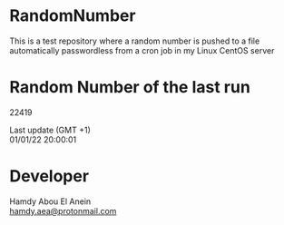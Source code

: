 # RandomNumber    
This is a test repository where a random number is pushed to a file automatically passwordless from a cron job in my Linux CentOS server    
# Random Number of the last run   
22419
      
Last update (GMT +1)    
01/01/22 20:00:01
# Developer    
Hamdy Abou El Anein   
hamdy.aea@protonmail.com
